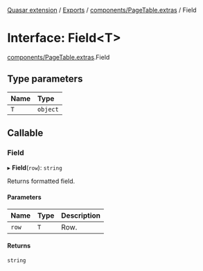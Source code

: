 [Quasar extension](../index.md) / [Exports](../modules.md) / [components/PageTable.extras](../modules/components_PageTable_extras.md) / Field

# Interface: Field<T\>

[components/PageTable.extras](../modules/components_PageTable_extras.md).Field

## Type parameters

| Name | Type |
| :------ | :------ |
| `T` | `object` |

## Callable

### Field

▸ **Field**(`row`): `string`

Returns formatted field.

#### Parameters

| Name | Type | Description |
| :------ | :------ | :------ |
| `row` | `T` | Row. |

#### Returns

`string`
